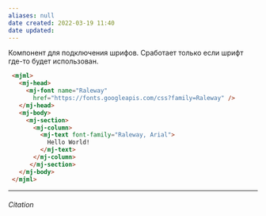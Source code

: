 ```yaml
---
aliases: null
date created: 2022-03-19 11:40
date updated:
---
```


Компонент для подключения шрифов. Сработает только если шрифт где-то будет использован.

```html
 <mjml>
   <mj-head>
     <mj-font name="Raleway"
       href="https://fonts.googleapis.com/css?family=Raleway" />
   </mj-head>
   <mj-body>
     <mj-section>
       <mj-column>
         <mj-text font-family="Raleway, Arial">
           Hello World!
         </mj-text>
       </mj-column>
      </mj-section>
   </mj-body>
 </mjml>
```

---

###### Citation

